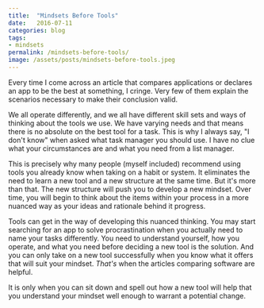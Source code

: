```yaml
---
title:  "Mindsets Before Tools"
date:   2016-07-11
categories: blog
tags:
- mindsets
permalink: /mindsets-before-tools/
image: /assets/posts/mindsets-before-tools.jpeg
---
```

Every time I come across an article that compares applications or declares an app to be the best at something, I cringe. Very few of them explain the scenarios necessary to make their conclusion valid.
<!--more-->

We all operate differently, and we all have different skill sets and ways of thinking about the tools we use. We have varying needs and that means there is no absolute on the best tool for a task. This is why I always say, "I don't know" when asked what task manager you should use. I have no clue what your circumstances are and what you need from a list manager.

This is precisely why many people (myself included) recommend using tools you already know when taking on a habit or system. It eliminates the need to learn a new tool and a new structure at the same time. But it's more than that. The new structure will push you to develop a new mindset. Over time, you will begin to think about the items within your process in a more nuanced way as your ideas and rationale behind it progress.

Tools can get in the way of developing this nuanced thinking. You may start searching for an app to solve procrastination when you actually need to name your tasks differently. You need to understand yourself, how you operate, and what you need before deciding a new tool is the solution. And you can only take on a new tool successfully when you know what it offers that will suit your mindset. *That's* when the articles comparing software are helpful.

It is only when you can sit down and spell out how a new tool will help that you understand your mindset well enough to warrant a potential change.
